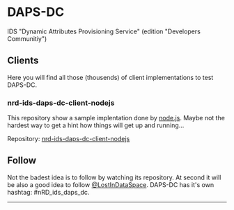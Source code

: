 # DAPS-DC

IDS "Dynamic Attributes Provisioning Service" (edition "Developers Communitiy")

## Clients

Here you will find all those (thousends) of client implementations to test DAPS-DC.

### nrd-ids-daps-dc-client-nodejs

This repository show a sample implentation done by [node.js](https://nodejs.org/en/). Maybe not the hardest way to get a hint how things will get up and running...

Repository: [nrd-ids-daps-dc-client-nodejs](https://github.com/nicosResearchAndDevelopment/nrd-ids-daps-dc-client-nodejs)

## Follow

Not the badest idea is to follow by watching its repository. At second it will be also a good idea to follow [@LostInDataSpace](https://twitter.com/LostInDataSpace). DAPS-DC has it's own hashtag: #nRD_ids_daps_dc.

---

